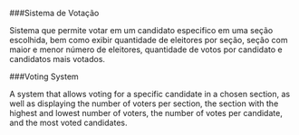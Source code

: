 ###Sistema de Votação

Sistema que permite votar em um candidato especifico em uma seção escolhida, bem como exibir quantidade de eleitores por seção, seção com maior e menor número de eleitores, quantidade de votos por candidato e candidatos mais votados.

###Voting System

A system that allows voting for a specific candidate in a chosen section, as well as displaying the number of voters per section, the section with the highest and lowest number of voters, the number of votes per candidate, and the most voted candidates.
